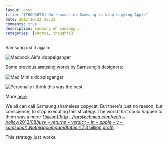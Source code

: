 ```yaml
---
layout: post
title: "[THOUGHTS] No reason for Samsung to stop copying Apple"
date: 2012-10-23 20:33
comments: true
description: Samsung oh samsung ..
categories: [photos, thoughts]
---
```

Samsung did it again:

![Macbook Air's doppelganger](https://pbs.twimg.com/media/A502hRpCQAEZn70.jpg)

<!-- more -->

Some previous amusing works by Samsung's designers:

![Mac Mini's doppleganger](http://24.media.tumblr.com/tumblr_m56wdu12es1r3kdlto1_500.jpg)

![Personally I think this was the best](http://25.media.tumblr.com/tumblr_ls5kr6QLno1r3kdlto1_500.png)

More [here](http://samsungcopiesapple.tumblr.com/).

We all can call Samsung shameless copycat. But there's just no reason, but conscience, to stop executing this strategy. The worst that could happen to them was a mere [$1 billion](http://arstechnica.com/tech-policy/2012/08/jury-returns-verdict-in-apple-v-samsung/). Nothing compared to their [$7.3 billion profit](http://venturebeat.com/2012/10/05/samsung-record-7-1-billion-profit/).

This strategy just works.